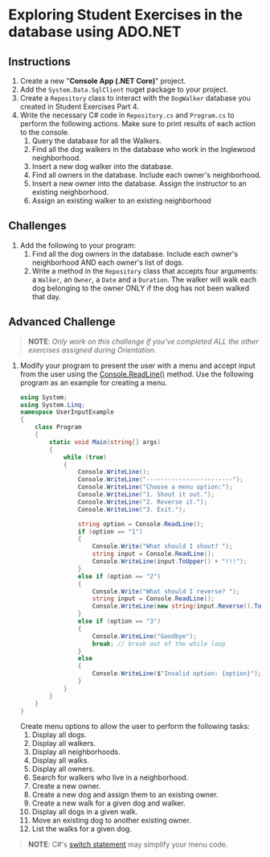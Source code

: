 # Exploring Student Exercises in the database using <span>ADO</span>.NET

## Instructions

1. Create a new "**Console App (.NET Core)**" project.
1. Add the `System.Data.SqlClient` nuget package to your project.
1. Create a `Repository` class to interact with the `DogWalker` database you created in Student Exercises Part 4.
1. Write the necessary C# code in `Repository.cs` and `Program.cs` to perform the following actions. Make sure to print results of each action to the console.
    1. Query the database for all the Walkers.
    1. Find all the dog walkers in the database who work in the Inglewood neighborhood.
    1. Insert a new dog walker into the database.
    1. Find all owners in the database. Include each owner's neighborhood.
    1. Insert a new owner into the database. Assign the instructor to an existing neighborhood.
    1. Assign an existing walker to an existing neighborhood

## Challenges

1. Add the following to your program:
    1. Find all the dog owners in the database. Include each owner's neighborhood AND each owner's list of dogs.
    1. Write a method in the `Repository` class that accepts four arguments:  a `Walker`, an `Owner`, a `Date` and a `Duration`. The walker will walk each dog belonging to the owner ONLY if the dog has not been walked that day.

## Advanced Challenge

>**NOTE**: _Only work on this challenge if you've completed ALL the other exercises assigned during Orientation._

1. Modify your program to present the user with a menu and accept input from the user using the [Console.ReadLine()](https://docs.microsoft.com/en-us/dotnet/api/system.console.readline?redirectedfrom=MSDN&view=netframework-4.7.2#System_Console_ReadLine) method.
    Use the following program as an example for creating a menu.
    ```cs
    using System;
    using System.Linq;
    namespace UserInputExample
    {
        class Program
        {
            static void Main(string[] args)
            {
                while (true)
                {
                    Console.WriteLine();
                    Console.WriteLine("------------------------");
                    Console.WriteLine("Choose a menu option:");
                    Console.WriteLine("1. Shout it out.");
                    Console.WriteLine("2. Reverse it.");
                    Console.WriteLine("3. Exit.");

                    string option = Console.ReadLine();
                    if (option == "1")
                    {
                        Console.Write("What should I shout? ");
                        string input = Console.ReadLine();
                        Console.WriteLine(input.ToUpper() + "!!!");
                    }
                    else if (option == "2")
                    {
                        Console.Write("What should I reverse? ");
                        string input = Console.ReadLine();
                        Console.WriteLine(new string(input.Reverse().ToArray()));
                    }
                    else if (option == "3")
                    {
                        Console.WriteLine("Goodbye");
                        break; // break out of the while loop
                    } 
                    else
                    {
                        Console.WriteLine($"Invalid option: {option}");
                    }
                }
            }
        }
    }
    ```
     Create menu options to allow the user to perform the following tasks:
    1. Display all dogs.
    1. Display all walkers.
    1. Display all neighborhoods.
    1. Display all walks.
    1. Display all owners.
    1. Search for walkers who live in a neighborhood.
    1. Create a new owner.
    1. Create a new dog and assign them to an existing owner.
    1. Create a new walk for a given dog and walker.
    1. Display all dogs in a given walk.
    1. Move an existing dog to another existing owner.
    1. List the walks for a given dog.
 

>**NOTE**: C#'s [switch statement](https://docs.microsoft.com/en-us/dotnet/csharp/language-reference/keywords/switch) may simplify your menu code.

